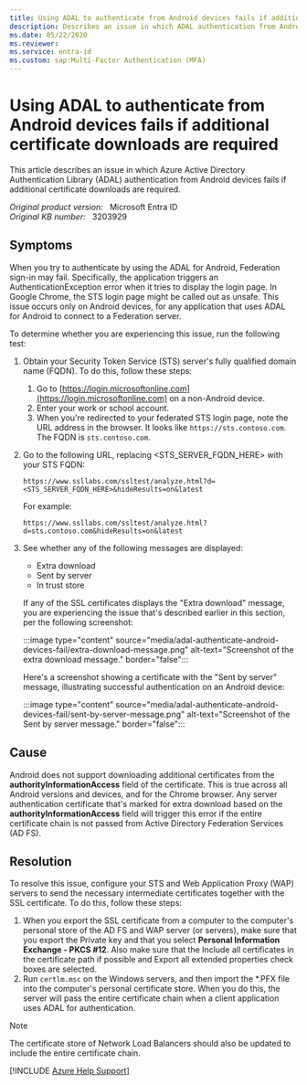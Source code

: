 ```yaml
---
title: Using ADAL to authenticate from Android devices fails if additional certificate downloads are required
description: Describes an issue in which ADAL authentication from Android devices fails if additional certificate downloads are required. Provides a resolution.
ms.date: 05/22/2020
ms.reviewer: 
ms.service: entra-id
ms.custom: sap:Multi-Factor Authentication (MFA)
---
```

# Using ADAL to authenticate from Android devices fails if additional certificate downloads are required

This article describes an issue in which Azure Active Directory Authentication Library (ADAL) authentication from Android devices fails if additional certificate downloads are required.

_Original product version:_ &nbsp; Microsoft Entra ID  
_Original KB number:_ &nbsp; 3203929

## Symptoms

When you try to authenticate by using the ADAL for Android, Federation sign-in may fail. Specifically, the application triggers an AuthenticationException error when it tries to display the login page. In Google Chrome, the STS login page might be called out as unsafe. This issue occurs only on Android devices, for any application that uses ADAL for Android to connect to a Federation server.

To determine whether you are experiencing this issue, run the following test:

1. Obtain your Security Token Service (STS) server's fully qualified domain name (FQDN). To do this, follow these steps:

   1. Go to [https://login.microsoftonline.com](https://login.microsoftonline.com) on a non-Android device.
   2. Enter your work or school account.
   3. When you're redirected to your federated STS login page, note the URL address in the browser. It looks like `https://sts.contoso.com`. The FQDN is `sts.contoso.com`.

2. Go to the following URL, replacing \<STS_SERVER_FQDN_HERE> with your STS FQDN:

    `https://www.ssllabs.com/ssltest/analyze.html?d=<STS_SERVER_FQDN_HERE>&hideResults=on&latest`

    For example:

    `https://www.ssllabs.com/ssltest/analyze.html?d=sts.contoso.com&hideResults=on&latest`
3. See whether any of the following messages are displayed:
   - Extra download
   - Sent by server
   - In trust store

    If any of the SSL certificates displays the "Extra download" message, you are experiencing the issue that's described earlier in this section, per the following screenshot:

    :::image type="content" source="media/adal-authenticate-android-devices-fail/extra-download-message.png" alt-text="Screenshot of the extra download message." border="false":::

    Here's a screenshot showing a certificate with the "Sent by server" message, illustrating successful authentication on an Android device:

    :::image type="content" source="media/adal-authenticate-android-devices-fail/sent-by-server-message.png" alt-text="Screenshot of the Sent by server message." border="false":::

## Cause

Android does not support downloading additional certificates from the **authorityInformationAccess** field of the certificate. This is true across all Android versions and devices, and for the Chrome browser. Any server authentication certificate that's marked for extra download based on the **authorityInformationAccess**  field will trigger this error if the entire certificate chain is not passed from Active Directory Federation Services (AD FS).

## Resolution

To resolve this issue, configure your STS and Web Application Proxy (WAP) servers to send the necessary intermediate certificates together with the SSL certificate. To do this, follow these steps:

1. When you export the SSL certificate from a computer to the computer's personal store of the AD FS and WAP server (or servers), make sure that you export the Private key and that you select **Personal Information Exchange - PKCS #12**. Also make sure that the Include all certificates in the certificate path if possible  and Export all extended properties check boxes are selected.
2. Run `certlm.msc`  on the Windows servers, and then import the *.PFX file into the computer's personal certificate store. When you do this, the server will pass the entire certificate chain when a client application uses ADAL for authentication.

> [!NOTE]
> The certificate store of Network Load Balancers should also be updated to include the entire certificate chain.

[!INCLUDE [Azure Help Support](../../../../includes/azure-help-support.md)]
